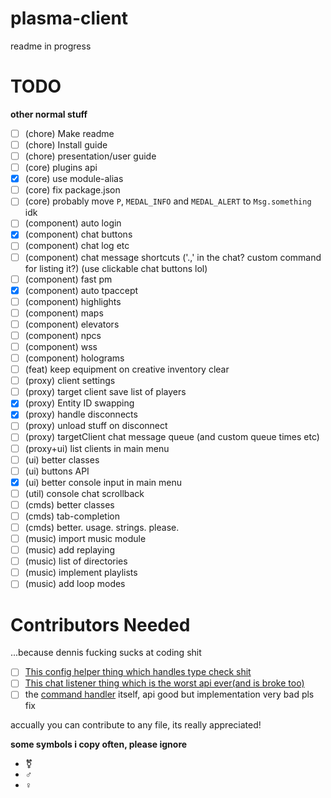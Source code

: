 # plasma-client
readme in progress


# TODO

**other normal stuff**
- [ ] (chore) Make readme
- [ ] (chore) Install guide
- [ ] (chore) presentation/user guide
- [ ] (core) plugins api
- [x] (core) use module-alias
- [ ] (core) fix package.json
- [ ] (core) probably move `P`, `MEDAL_INFO` and `MEDAL_ALERT` to `Msg.something` idk
- [ ] (component) auto login
- [x] (component) chat buttons
- [ ] (component) chat log etc
- [ ] (component) chat message shortcuts ('.,' in the chat? custom command for listing it?) (use clickable chat buttons lol)
- [ ] (component) fast pm
- [x] (component) auto tpaccept
- [ ] (component) highlights
- [ ] (component) maps
- [ ] (component) elevators
- [ ] (component) npcs
- [ ] (component) wss
- [ ] (component) holograms
- [ ] (feat) keep equipment on creative inventory clear
- [ ] (proxy) client settings
- [ ] (proxy) target client save list of players
- [x] (proxy) Entity ID swapping
- [x] (proxy) handle disconnects
- [ ] (proxy) unload stuff on disconnect
- [ ] (proxy) targetClient chat message queue (and custom queue times etc)
- [ ] (proxy+ui) list clients in main menu
- [ ] (ui) better classes
- [ ] (ui) buttons API
- [x] (ui) better console input in main menu
- [ ] (util) console chat scrollback
- [ ] (cmds) better classes
- [ ] (cmds) tab-completion
- [ ] (cmds) better. usage. strings. please.
- [ ] (music) import music module
- [ ] (music) add replaying
- [ ] (music) list of directories
- [ ] (music) implement playlists
- [ ] (music) add loop modes

# Contributors Needed
...because dennis fucking sucks at coding shit

- [ ] [This config helper thing which handles type check shit](./src/classes/ConfigHelper.js)
- [ ] [This chat listener thing which is the worst api ever(and is broke too)](./src/classes/ChatListener.js)
- [ ] the [command handler](./src/commands/Handler.js) itself, api good but implementation very bad pls fix

accually you can contribute to any file, its really appreciated!

**some symbols i copy often, please ignore**
- ⚧
- ♂
- ♀